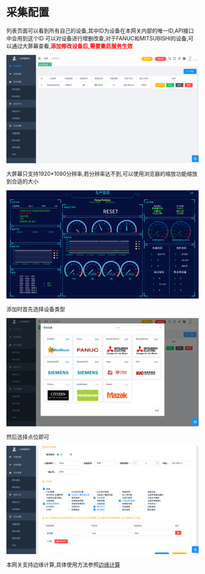 # 采集配置

列表页面可以看到所有自己的设备,其中ID为设备在本网关内部的唯一ID,API接口中会用到这个ID
可以对设备进行增删改查,对于FANUC和MITSUBISHI的设备,可以通过大屏幕查看,<font color=red>**添加修改设备后,需要重启服务生效**</font>

![](/img/collector-1.png)

大屏幕只支持1920\*1080分辨率,若分辨率达不到,可以使用浏览器的缩放功能缩放到合适的大小

![](/img/collector-2.png)

添加时首先选择设备类型

![](/img/collector-3.png)

然后选择点位即可

![](/img/collector-4.png)

本网关支持边缘计算,具体使用方法参照[边缘计算](mqtt.md)

